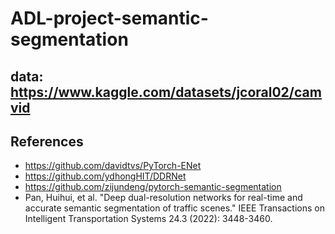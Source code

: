 # ADL-project-semantic-segmentation

## data: https://www.kaggle.com/datasets/jcoral02/camvid

## References
- https://github.com/davidtvs/PyTorch-ENet
- https://github.com/ydhongHIT/DDRNet
- https://github.com/zijundeng/pytorch-semantic-segmentation
- Pan, Huihui, et al. "Deep dual-resolution networks for real-time and accurate semantic segmentation of traffic scenes." IEEE Transactions on Intelligent Transportation Systems 24.3 (2022): 3448-3460.

